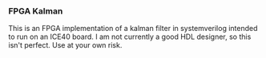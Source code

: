 ### FPGA Kalman
This is an FPGA implementation of a kalman filter in systemverilog intended to run on an ICE40 board.  I am not currently a good HDL designer, so this isn't perfect.  Use at your own risk.

